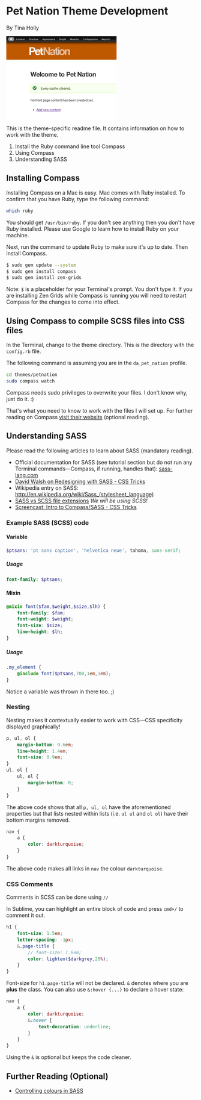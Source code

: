 # Pet Nation Theme Development

By Tina Holly

![Screenshot of Pet Nation theme under development](screenshot.png)

This is the theme-specific readme file. It contains information on how to work with the theme.

1. Install the Ruby command line tool Compass
2. Using Compass
3. Understanding SASS

## Installing Compass

Installing Compass on a Mac is easy. Mac comes with Ruby installed. To confirm that you have Ruby, type the following command:

```bash
which ruby
```

You should get `/usr/bin/ruby`. If you don't see anything then you don't have Ruby installed. Please use Google to learn how to install Ruby on your machine.

Next, run the command to update Ruby to make sure it's up to date. Then install Compass.

```bash
$ sudo gem update --system
$ sudo gem install compass
$ sudo gem install zen-grids
```

Note: `$` is a placeholder for your Terminal's prompt. You don't type it.
If you are installing Zen Grids while Compass is running you will need to restart Compass for the changes to come into effect.

## Using Compass to compile SCSS files into CSS files

In the Terminal, change to the theme directory. This is the directory with the `config.rb` file. 

The following command is assuming you are in the `da_pet_nation` profile.

```bash
cd themes/petnation
sudo compass watch
```

Compass needs sudo privileges to overwrite your files. I don't know why, just do it. :)

That's what you need to know to work with the files I will set up. For further reading on Compass [visit their website](http://compass-style.org/) (optional reading).

## Understanding SASS

Please read the following articles to learn about SASS (mandatory reading).

- Official documentation for SASS (see tutorial section but do not run any Terminal commands—Compass, if running, handles that): [sass-lang.com](http://sass-lang.com/)
- [David Walsh on Redesigning with SASS - CSS Tricks](http://css-tricks.com/redesigning-with-sass/)
- Wikipedia entry on SASS: http://en.wikipedia.org/wiki/Sass_(stylesheet_language)
- [SASS vs SCSS file extensions](http://thesassway.com/articles/sass-vs-scss-which-syntax-is-better) *We will be using SCSS!*
- [Screencast: Intro to Compass/SASS - CSS Tricks](http://css-tricks.com/video-screencasts/88-intro-to-compass-sass/)

### Example SASS (SCSS) code

#### Variable
```scss
$ptsans: 'pt sans caption', 'helvetica neue', tahoma, sans-serif;
```
##### Usage
```scss
font-family: $ptsans;
```
#### Mixin
```scss
@mixin font($fam,$weight,$size,$lh) {
    font-family: $fam;
    font-weight: $weight;
    font-size: $size;
    line-height: $lh;
}
```
##### Usage
```scss
.my_element {
    @include font($ptsans,700,1em,1em);
}
```
Notice a variable was thrown in there too. ;)

### Nesting
Nesting makes it contextually easier to work with CSS—CSS specificity displayed graphically!

```scss
p, ul, ol {
    margin-bottom: 0.6em;
    line-height: 1.4em;
    font-size: 0.9em;
}
ul, ol {
    ul, ol {
        margin-bottom: 0;
    }
}
```
The above code shows that all `p, ul, ol` have the aforementioned properties but that lists nested within lists (i.e. `ul ul` and `ol ol`) have their bottom margins removed. 

```scss
nav {
    a {
        color: darkturquoise;
    }
}
```

The above code makes all links in `nav` the colour `darkturquoise`.

### CSS Comments
Comments in SCSS can be done using `//`

In Sublime, you can highlight an entire block of code and press `cmd+/` to comment it out.

```scss
h1 {
    font-size: 1.5em;
    letter-spacing: -1px;
    &.page-title {
        // font-size: 1.6em;
        color: lighten($darkgrey,20%);
    }
}
```

Font-size for `h1.page-title` will not be declared. `&` denotes where you are **plus** the class. You can also use `&:hover {...}` to declare a hover state:

```scss
nav {
    a {
        color: darkturquoise;
        &:hover {
            text-decoration: underline;
        }
    }
}
```
Using the `&` is optional but keeps the code cleaner.

## Further Reading (Optional)

- [Controlling colours in SASS](http://robots.thoughtbot.com/post/12974565313/controlling-color-with-sass-color-functions)
